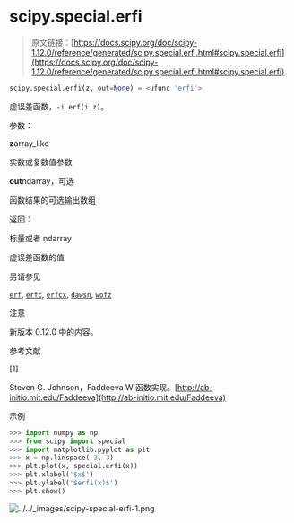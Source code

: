 # scipy.special.erfi

> 原文链接：[https://docs.scipy.org/doc/scipy-1.12.0/reference/generated/scipy.special.erfi.html#scipy.special.erfi](https://docs.scipy.org/doc/scipy-1.12.0/reference/generated/scipy.special.erfi.html#scipy.special.erfi)

```py
scipy.special.erfi(z, out=None) = <ufunc 'erfi'>
```

虚误差函数，`-i erf(i z)`。

参数：

**z**array_like

实数或复数值参数

**out**ndarray，可选

函数结果的可选输出数组

返回：

标量或者 ndarray

虚误差函数的值

另请参见

[`erf`](https://docs.scipy.org/doc/scipy-1.12.0/reference/generated/scipy.special.erf.html#scipy.special.erf "scipy.special.erf"), [`erfc`](https://docs.scipy.org/doc/scipy-1.12.0/reference/generated/scipy.special.erfc.html#scipy.special.erfc "scipy.special.erfc"), [`erfcx`](https://docs.scipy.org/doc/scipy-1.12.0/reference/generated/scipy.special.erfcx.html#scipy.special.erfcx "scipy.special.erfcx"), [`dawsn`](https://docs.scipy.org/doc/scipy-1.12.0/reference/generated/scipy.special.dawsn.html#scipy.special.dawsn "scipy.special.dawsn"), [`wofz`](https://docs.scipy.org/doc/scipy-1.12.0/reference/generated/scipy.special.wofz.html#scipy.special.wofz "scipy.special.wofz")

注意

新版本 0.12.0 中的内容。

参考文献

[1]

Steven G. Johnson，Faddeeva W 函数实现。[http://ab-initio.mit.edu/Faddeeva](http://ab-initio.mit.edu/Faddeeva)

示例

```py
>>> import numpy as np
>>> from scipy import special
>>> import matplotlib.pyplot as plt
>>> x = np.linspace(-3, 3)
>>> plt.plot(x, special.erfi(x))
>>> plt.xlabel('$x$')
>>> plt.ylabel('$erfi(x)$')
>>> plt.show() 
```

![../../_images/scipy-special-erfi-1.png](../Images/c7184b68fbe416be752229d05ea9b82a.png)
